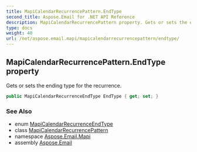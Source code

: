 ```yaml
---
title: MapiCalendarRecurrencePattern.EndType
second_title: Aspose.Email for .NET API Reference
description: MapiCalendarRecurrencePattern property. Gets or sets the ending type for the recurrence
type: docs
weight: 40
url: /net/aspose.email.mapi/mapicalendarrecurrencepattern/endtype/
---
```

## MapiCalendarRecurrencePattern.EndType property

Gets or sets the ending type for the recurrence.

```csharp
public MapiCalendarRecurrenceEndType EndType { get; set; }
```

### See Also

* enum [MapiCalendarRecurrenceEndType](../../mapicalendarrecurrenceendtype/)
* class [MapiCalendarRecurrencePattern](../)
* namespace [Aspose.Email.Mapi](../../mapicalendarrecurrencepattern/)
* assembly [Aspose.Email](../../../)


